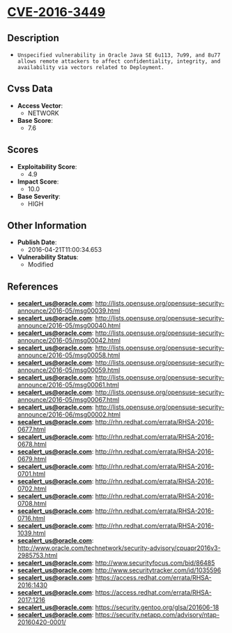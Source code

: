 
# [CVE-2016-3449](http://lists.opensuse.org/opensuse-security-announce/2016-05/msg00039.html)

## Description

- `Unspecified vulnerability in Oracle Java SE 6u113, 7u99, and 8u77 allows remote attackers to affect confidentiality, integrity, and availability via vectors related to Deployment.`

## Cvss Data

- **Access Vector**:
  - NETWORK
- **Base Score**:
  - 7.6

## Scores

- **Exploitability Score**:
  - 4.9
- **Impact Score**:
  - 10.0
- **Base Severity**:
  - HIGH

## Other Information

- **Publish Date**:
  - 2016-04-21T11:00:34.653
- **Vulnerability Status**:
  - Modified

## References

- **secalert_us@oracle.com**: http://lists.opensuse.org/opensuse-security-announce/2016-05/msg00039.html
- **secalert_us@oracle.com**: http://lists.opensuse.org/opensuse-security-announce/2016-05/msg00040.html
- **secalert_us@oracle.com**: http://lists.opensuse.org/opensuse-security-announce/2016-05/msg00042.html
- **secalert_us@oracle.com**: http://lists.opensuse.org/opensuse-security-announce/2016-05/msg00058.html
- **secalert_us@oracle.com**: http://lists.opensuse.org/opensuse-security-announce/2016-05/msg00059.html
- **secalert_us@oracle.com**: http://lists.opensuse.org/opensuse-security-announce/2016-05/msg00061.html
- **secalert_us@oracle.com**: http://lists.opensuse.org/opensuse-security-announce/2016-05/msg00067.html
- **secalert_us@oracle.com**: http://lists.opensuse.org/opensuse-security-announce/2016-06/msg00002.html
- **secalert_us@oracle.com**: http://rhn.redhat.com/errata/RHSA-2016-0677.html
- **secalert_us@oracle.com**: http://rhn.redhat.com/errata/RHSA-2016-0678.html
- **secalert_us@oracle.com**: http://rhn.redhat.com/errata/RHSA-2016-0679.html
- **secalert_us@oracle.com**: http://rhn.redhat.com/errata/RHSA-2016-0701.html
- **secalert_us@oracle.com**: http://rhn.redhat.com/errata/RHSA-2016-0702.html
- **secalert_us@oracle.com**: http://rhn.redhat.com/errata/RHSA-2016-0708.html
- **secalert_us@oracle.com**: http://rhn.redhat.com/errata/RHSA-2016-0716.html
- **secalert_us@oracle.com**: http://rhn.redhat.com/errata/RHSA-2016-1039.html
- **secalert_us@oracle.com**: http://www.oracle.com/technetwork/security-advisory/cpuapr2016v3-2985753.html
- **secalert_us@oracle.com**: http://www.securityfocus.com/bid/86485
- **secalert_us@oracle.com**: http://www.securitytracker.com/id/1035596
- **secalert_us@oracle.com**: https://access.redhat.com/errata/RHSA-2016:1430
- **secalert_us@oracle.com**: https://access.redhat.com/errata/RHSA-2017:1216
- **secalert_us@oracle.com**: https://security.gentoo.org/glsa/201606-18
- **secalert_us@oracle.com**: https://security.netapp.com/advisory/ntap-20160420-0001/
